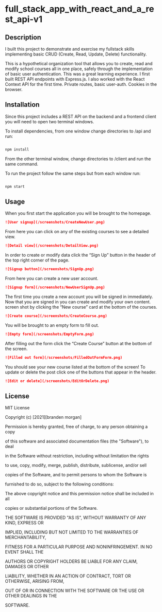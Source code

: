 # full_stack_app_with_react_and_a_rest_api-v1

## Description

I built this project to demonstrate and exercise my fullstack skills implementing basic CRUD (Create, Read, Update, Delete) functionality.

This is a hypothetical organization tool that allows you to create, read and modify school courses all in one place, safely through the implementation of basic user authentication. This was a great learning experience. I first built REST API endpoints with Express.js. I also worked with the React Context API for the first time. Private routes, basic user-auth. Cookies in the browser.

## Installation

Since this project includes a REST API on the backend and a frontend client you will need to open two terminal windows.

To install dependencies, from one window change directories to /api and run:

```bash

npm install

```

From the other terminal window, change directories to /client and run the same command.

To run the project follow the same steps but from each window run:

```bash

npm start

```

## Usage

When you first start the application you will be brought to the homepage.

```md
![User signup](/screenshots/CreateNewUser.png)
```

From here you can click on any of the existing courses to see a detailed view.

```md
![Detail view](/screenshots/DetailView.png)
```

In order to create or modify data click the “Sign Up” button in the header of the top right corner of the page.

```md
![Signup button](/screenshots/SignUp.png)
```

From here you can create a new user account.

```md
![Signup form](/screenshots/NewUserSignUp.png)
```

The first time you create a new account you will be signed in immediately. Now that you are signed in you can create and modify your own content. screen shot by clicking the “New course” card at the bottom of the courses.

```md
![Create course](/screenshots/CreateCourse.png)
```

You will be brought to an empty form to fill out.

```md
![Empty form](/screenshots/EmptyForm.png)
```

After filling out the form click the “Create Course” button at the bottom of the screen.

```md
![Filled out form](/screenshots/FilledOutFormForm.png)
```

You should see your new course listed at the bottom of the screen! To update or delete the post click one of the buttons that appear in the header.

```md
![Edit or delete](/screenshots/EditOrDelete.png)
```

## License

MIT License

Copyright (c) [2021][branden morgan]

Permission is hereby granted, free of charge, to any person obtaining a copy

of this software and associated documentation files (the "Software"), to deal

in the Software without restriction, including without limitation the rights

to use, copy, modify, merge, publish, distribute, sublicense, and/or sell

copies of the Software, and to permit persons to whom the Software is

furnished to do so, subject to the following conditions:

The above copyright notice and this permission notice shall be included in all

copies or substantial portions of the Software.

THE SOFTWARE IS PROVIDED "AS IS", WITHOUT WARRANTY OF ANY KIND, EXPRESS OR

IMPLIED, INCLUDING BUT NOT LIMITED TO THE WARRANTIES OF MERCHANTABILITY,

FITNESS FOR A PARTICULAR PURPOSE AND NONINFRINGEMENT. IN NO EVENT SHALL THE

AUTHORS OR COPYRIGHT HOLDERS BE LIABLE FOR ANY CLAIM, DAMAGES OR OTHER

LIABILITY, WHETHER IN AN ACTION OF CONTRACT, TORT OR OTHERWISE, ARISING FROM,

OUT OF OR IN CONNECTION WITH THE SOFTWARE OR THE USE OR OTHER DEALINGS IN THE

SOFTWARE.

